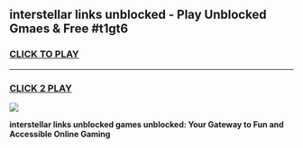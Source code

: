 
## interstellar links unblocked - Play Unblocked Gmaes & Free #t1gt6
<h3>
<a href="https://news.freeplayer.one?title=interstellar_links_unblocked&ref=24F">CLICK TO PLAY</a></h3>
<hr>

<h3>
<a href="https://news.freeplayer.one?title=interstellar_links_unblocked&ref=24F">CLICK 2 PLAY</a>
  
</h3>

<a href="https://news.freeplayer.one?title=interstellar_links_unblocked&ref=24F/"><img src="https://clearcache.store/games.png"></a>


**interstellar links unblocked games unblocked: Your Gateway to Fun and Accessible Online Gaming**
